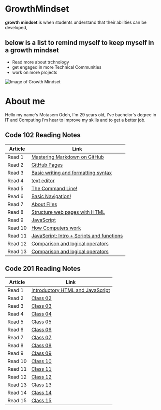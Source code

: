 # GrowthMindset
**growth mindset** is when students understand that their abilities can be developed,

## below is a list to remind myself to keep myself in a growth mindset

- Read more about trchnology
- get engaged in more Technical Communities 
- work on more projects

![Image of Growth Mindset](https://www.muhlsdk12.org/cms/lib/PA01916549/Centricity/Domain/225/growth%20mindset.JPG)


# About me 

Hello my name's Motasem Odeh, I'm 29 years old, I've bachelor's degree in IT and Computing I'm hear to Improve my skills and to get a better job.

## Code 102 Reading Notes


|  Article 	|   Link	|
|---	|---	|
|   Read 1	|   [Mastering Markdown on GitHub](https://motasemodeh.github.io/reading-notes/README1)	|   	
|   Read 2	|   [GitHub Pages](https://motasemodeh.github.io/reading-notes/README2)	| 
|   Read 3	|   [Basic writing and formatting syntax](https://motasemodeh.github.io/reading-notes/README3)	|
|   Read 4	|   [text editor](https://motasemodeh.github.io/reading-notes/README4)	|
|   Read 5	|   [The Command Line!](https://motasemodeh.github.io/reading-notes/README5)	|
|   Read 6	|   [Basic Navigation!](https://motasemodeh.github.io/reading-notes/README6)	|
|   Read 7	|   [About Files](https://motasemodeh.github.io/reading-notes/README7)	|  
|   Read 8	|   [Structure web pages with HTML](https://motasemodeh.github.io/reading-notes/README8)	|  
|   Read 9	|   [JavaScript](https://motasemodeh.github.io/reading-notes/README9)	|  
|   Read 10	|   [How Computers work](https://motasemodeh.github.io/reading-notes/README10)	|  
|   Read 11	|   [JavaScript: Intro + Scripts and functions](https://motasemodeh.github.io/reading-notes/README11)	|  
|   Read 12	|   [Comparison and logical operators](https://motasemodeh.github.io/reading-notes/README12)	|  
|   Read 13	|   [Comparison and logical operators](https://motasemodeh.github.io/reading-notes/README13)	|  

## Code 201 Reading Notes

|  Article 	|   Link	|
|---	|---	|
|   Read 1	|   [Introductory HTML and JavaScript](https://motasemodeh.github.io/reading-notes/class-01)	|   	
|   Read 2	|   [Class 02](https://motasemodeh.github.io/reading-notes/class-02)	| 
|   Read 3	|   [Class 03](https://motasemodeh.github.io/reading-notes/class-03)	|
|   Read 4	|   [Class 04](https://motasemodeh.github.io/reading-notes/class-04)	|
|   Read 5	|   [Class 05](https://motasemodeh.github.io/reading-notes/class-05)	|
|   Read 6	|   [Class 06](https://motasemodeh.github.io/reading-notes/class-06)	|
|   Read 7	|   [Class 07](https://motasemodeh.github.io/reading-notes/class-07)	|  
|   Read 8	|   [Class 08](https://motasemodeh.github.io/reading-notes/class-08)	|  
|   Read 9	|   [Class 09](https://motasemodeh.github.io/reading-notes/class-09)	|  
|   Read 10	|   [Class 10](https://motasemodeh.github.io/reading-notes/class-10)	|  
|   Read 11	|   [Class 11](https://motasemodeh.github.io/reading-notes/class-11)	|  
|   Read 12	|   [Class 12](https://motasemodeh.github.io/reading-notes/class-12)	|  
|   Read 13	|   [Class 13](https://motasemodeh.github.io/reading-notes/class-13)	|  
|   Read 14	|   [Class 14](https://motasemodeh.github.io/reading-notes/class-14)	|  
|   Read 15	|   [Class 15](https://motasemodeh.github.io/reading-notes/class-15)	|  
